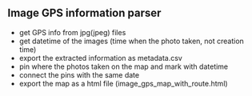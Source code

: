 ## Image GPS information parser
- get GPS info from jpg(jpeg) files
- get datetime of the images (time when the photo taken, not creation time)
- export the extracted information as metadata.csv
- pin where the photos taken on the map and mark with datetime
- connect the pins with the same date
- export the map as a html file (image_gps_map_with_route.html)
